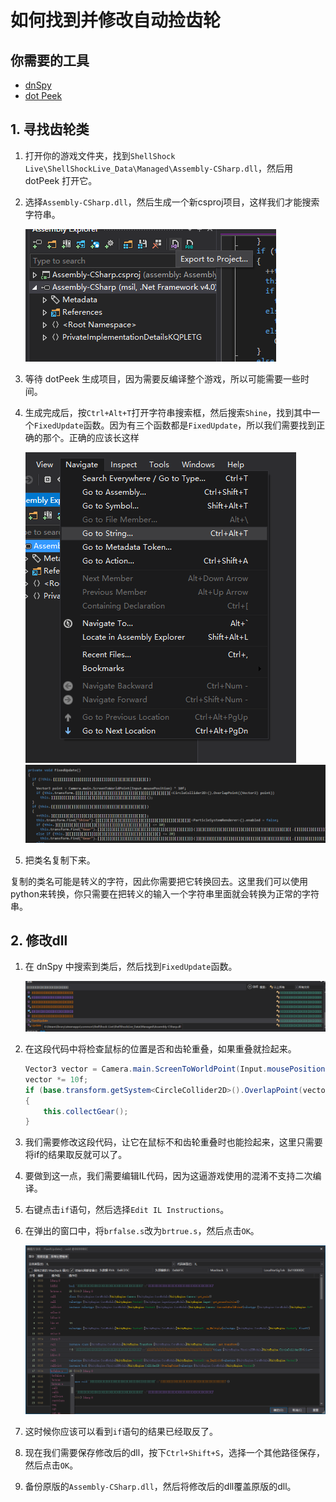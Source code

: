 ﻿# 如何找到并修改自动捡齿轮

## 你需要的工具

* [dnSpy](https://github.com/dnSpy/dnSpy)
* [dot Peek](https://www.jetbrains.com/decompiler/)

## 1. 寻找齿轮类

1. 打开你的游戏文件夹，找到`ShellShock Live\ShellShockLive_Data\Managed\Assembly-CSharp.dll`，然后用 dotPeek 打开它。
2. 选择`Assembly-CSharp.dll`，然后生成一个新csproj项目，这样我们才能搜索字符串。

   ![img.png](img.png)

3. 等待 dotPeek 生成项目，因为需要反编译整个游戏，所以可能需要一些时间。
4. 生成完成后，按`Ctrl+Alt+T`打开字符串搜索框，然后搜索`Shine`，找到其中一个`FixedUpdate`函数。因为有三个函数都是`FixedUpdate`，所以我们需要找到正确的那个。正确的应该长这样

   ![img_1.png](img_1.png)
   ![img_2.png](img_2.png)

5. 把类名复制下来。

复制的类名可能是转义的字符，因此你需要把它转换回去。这里我们可以使用python来转换，你只需要在把转义的输入一个字符串里面就会转换为正常的字符串。

## 2. 修改dll

1. 在 dnSpy 中搜索到类后，然后找到`FixedUpdate`函数。

   ![img_3.png](img_3.png)

2. 在这段代码中将检查鼠标的位置是否和齿轮重叠，如果重叠就捡起来。
    ```csharp
    Vector3 vector = Camera.main.ScreenToWorldPoint(Input.mousePosition);
    vector *= 10f;
    if (base.transform.getSystem<CircleCollider2D>().OverlapPoint(vector))
    {
        this.collectGear();
    }
    ```
3. 我们需要修改这段代码，让它在鼠标不和齿轮重叠时也能捡起来，这里只需要将if的结果取反就可以了。
4. 要做到这一点，我们需要编辑IL代码，因为这逼游戏使用的混淆不支持二次编译。
5. 右键点击`if`语句，然后选择`Edit IL Instructions`。
6. 在弹出的窗口中，将`brfalse.s`改为`brtrue.s`，然后点击`OK`。

   ![img_4.png](img_4.png)

7. 这时候你应该可以看到`if`语句的结果已经取反了。
8. 现在我们需要保存修改后的dll，按下`Ctrl+Shift+S`，选择一个其他路径保存，然后点击`OK`。
9. 备份原版的`Assembly-CSharp.dll`，然后将修改后的dll覆盖原版的dll。